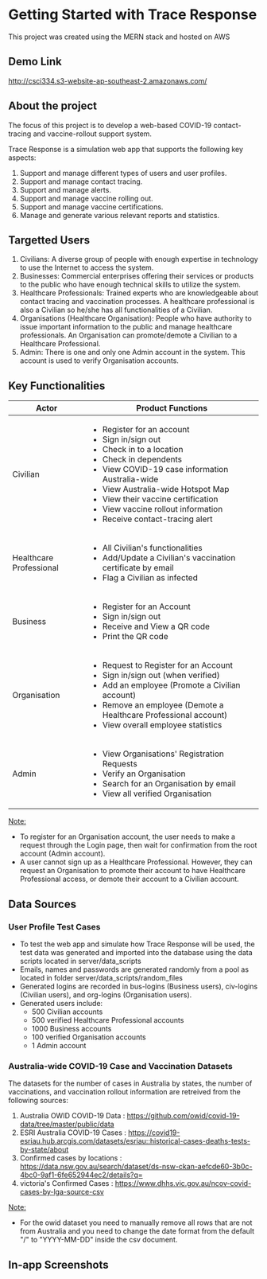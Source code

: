 # Getting Started with Trace Response

This project was created using the MERN stack and hosted on AWS

## Demo Link

http://csci334.s3-website-ap-southeast-2.amazonaws.com/

## About the project

The focus of this project is to develop a web-based COVID-19 contact-tracing and vaccine-rollout support system.

Trace Response is a simulation web app that supports the following key aspects:

1. Support and manage different types of users and user profiles.
2. Support and manage contact tracing.
3. Support and manage alerts.
4. Support and manage vaccine rolling out.
5. Support and manage vaccine certifications.
6. Manage and generate various relevant reports and statistics.

## Targetted Users

1. Civilians: A diverse group of people with enough expertise in technology to use the Internet to access the system.
2. Businesses: Commercial enterprises offering their services or products to the public who have enough technical skills to utilize the system.
3. Healthcare Professionals: Trained experts who are knowledgeable about contact tracing and vaccination processes. A healthcare professional is also a Civilian so he/she has all functionalities of a Civilian.
4. Organisations (Healthcare Organisation): People who have authority to issue important information to the public and manage healthcare professionals. An Organisation can promote/demote a Civilian to a Healthcare Professional.
5. Admin: There is one and only one Admin account in the system. This account is used to verify Organisation accounts.

## Key Functionalities

<table>
    <thead>
        <tr>
            <th>Actor</th>
            <th>Product Functions</th>
        </tr>
    </thead>
    <tbody>
        <tr>
            <td>Civilian</td>
            <td>
                <ul>
                    <li>Register for an account</li>
                    <li>Sign in/sign out</li>
                    <li>Check in to a location</li>
                    <li>Check in dependents</li>
                    <li>View COVID-19 case information Australia-wide</li>
                    <li>View Australia-wide Hotspot Map</li>
                    <li>View their vaccine certification</li>
                    <li>View vaccine rollout information</li>
                    <li>Receive contact-tracing alert</li>
                </ul>
            </td>
        </tr>
        <tr>
            <td>Healthcare Professional</td>
            <td>
                <ul>
                    <li>All Civilian's functionalities</li>
                    <li>Add/Update a Civilian's vaccination certificate by email</li>
                    <li>Flag a Civilian as infected</li>
                </ul>
            </td>
        </tr>
        <tr>
            <td>Business</td>
            <td>
                <ul>
                    <li>Register for an Account</li>
                    <li>Sign in/sign out</li>
                    <li>Receive and View a QR code</li>
                    <li>Print the QR code</li>
                </ul>
            </td>
        </tr>
        <tr>
            <td>Organisation</td>
            <td>
                <ul>
                    <li>Request to Register for an Account</li>
                    <li>Sign in/sign out (when verified)</li>
                    <li>Add an employee (Promote a Civilian account)</li>
                    <li>Remove an employee (Demote a Healthcare Professional account)</li>
                    <li>View overall employee statistics</li>
                </ul>
            </td>
        </tr>
        <tr>
            <td>Admin</td>
            <td>
                <ul>
                    <li>View Organisations' Registration Requests</li>
                    <li>Verify an Organisation</li>
                    <li>Search for an Organisation by email</li>
                    <li>View all verified Organisation</li>
                </ul>
            </td>
        </tr>
    </tbody>
</table>

<ins>Note: </ins>

- To register for an Organisation account, the user needs to make a request through the Login page, then wait for confirmation from the root account (Admin account).
- A user cannot sign up as a Healthcare Professional. However, they can request an Organisation to promote their account to have Healthcare Professional access, or demote their account to a Civilian account.

## Data Sources

### User Profile Test Cases

- To test the web app and simulate how Trace Response will be used, the test data was generated and imported into the database using the data scripts located in server/data_scripts
- Emails, names and passwords are generated randomly from a pool as located in folder server/data_scripts/random_files
- Generated logins are recorded in bus-logins (Business users), civ-logins (Civilian users), and org-logins (Organisation users).
- Generated users include:
  - 500 Civilian accounts
  - 500 verified Healthcare Professional accounts
  - 1000 Business accounts
  - 100 verified Organisation accounts
  - 1 Admin account

### Australia-wide COVID-19 Case and Vaccination Datasets

The datasets for the number of cases in Australia by states, the number of vaccinations, and vaccination rollout information are retreived from the following sources:

1. Australia OWID COVID-19 Data : https://github.com/owid/covid-19-data/tree/master/public/data
2. ESRI Australia COVID-19 Cases : https://covid19-esriau.hub.arcgis.com/datasets/esriau::historical-cases-deaths-tests-by-state/about
3. Confirmed cases by locations : https://data.nsw.gov.au/search/dataset/ds-nsw-ckan-aefcde60-3b0c-4bc0-9af1-6fe652944ec2/details?q=
4. victoria's Confirmed Cases : https://www.dhhs.vic.gov.au/ncov-covid-cases-by-lga-source-csv

<ins>Note:</ins>

- For the owid dataset you need to manually remove all rows that are not from Australia and you need to change the date format from the default "/" to "YYYY-MM-DD" inside the csv document.

## In-app Screenshots
